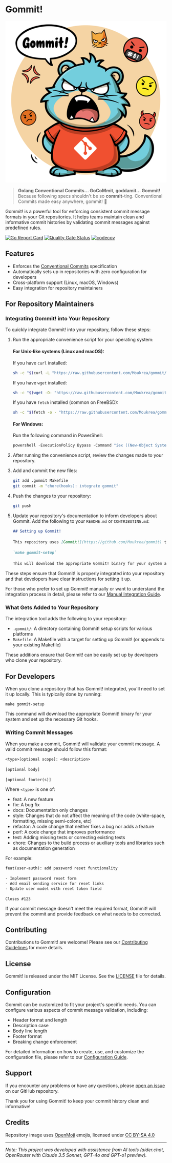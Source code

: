 # Gommit! 

<p align="center">
  <img src="gommit.png" alt="Gommit!">
</p>

> **Golang Conventional Commits... GoCoMmit, goddamit... Gommit!**  
Because following specs shouldn't be so **commit**-ting. Conventional Commits made easy anywhere, gommit! 💢 

Gommit! is a powerful tool for enforcing consistent commit message formats in your Git repositories. It helps teams maintain clean and informative commit histories by validating commit messages against predefined rules.

[![Go Report Card](https://goreportcard.com/badge/github.com/Moukrea/gommit/gommit)](https://goreportcard.com/report/github.com/Moukrea/gommit/gommit) [![Quality Gate Status](https://sonarcloud.io/api/project_badges/measure?project=Moukrea_gommit&metric=alert_status)](https://sonarcloud.io/summary/new_code?id=Moukrea_gommit) [![codecov](https://codecov.io/github/moukrea/gommit/graph/badge.svg?token=UNS4AELCET)](https://codecov.io/github/moukrea/gommit)

## Features

- Enforces the [Conventional Commits](https://www.conventionalcommits.org/) specification
- Automatically sets up in repositories with zero configuration for developers
- Cross-platform support (Linux, macOS, Windows)
- Easy integration for repository maintainers

## For Repository Maintainers

### Integrating Gommit! into Your Repository

To quickly integrate Gommit! into your repository, follow these steps:

1. Run the appropriate convenience script for your operating system:

   #### For Unix-like systems (Linux and macOS):

   If you have `curl` installed:

   ```bash
   sh -c "$(curl -L "https://raw.githubusercontent.com/Moukrea/gommit/main/integration/integration.sh")"
   ```

   If you have `wget` installed:

   ```bash
   sh -c "$(wget -O- "https://raw.githubusercontent.com/Moukrea/gommit/main/integration/integration.sh")"
   ```

   If you have `fetch` installed (common on FreeBSD):

   ```bash
   sh -c "$(fetch -o - "https://raw.githubusercontent.com/Moukrea/gommit/main/integration/integration.sh")"
   ```

   #### For Windows:

   Run the following command in PowerShell:

   ```powershell
   powershell -ExecutionPolicy Bypass -Command "iex ((New-Object System.Net.WebClient).DownloadString('https://raw.githubusercontent.com/Moukrea/gommit/main/integration/integration.ps1'))"
   ```

2. After running the convenience script, review the changes made to your repository.

3. Add and commit the new files:

   ```bash
   git add .gommit Makefile
   git commit -m "chore(hooks): integrate gommit"
   ```

4. Push the changes to your repository:

   ```bash
   git push
   ```

5. Update your repository's documentation to inform developers about Gommit. Add the following to your `README.md` or `CONTRIBUTING.md`:

   ```markdown
   ## Setting up Gommit!

   This repository uses [Gommit!](https://github.com/Moukrea/gommit) to enforce consistent commit message formats. After cloning the repository, run the following command to set up Gommit:

   `make gommit-setup`

   This will download the appropriate Gommit! binary for your system and set up the necessary Git hooks.
   ```

These steps ensure that Gommit! is properly integrated into your repository and that developers have clear instructions for setting it up.

For those who prefer to set up Gommit! manually or want to understand the integration process in detail, please refer to our [Manual Integration Guide](integration/integration.md).

### What Gets Added to Your Repository

The integration tool adds the following to your repository:

- `.gommit/`: A directory containing Gommit! setup scripts for various platforms
- `Makefile`: A Makefile with a target for setting up Gommit! (or appends to your existing Makefile)

These additions ensure that Gommit! can be easily set up by developers who clone your repository.

## For Developers

When you clone a repository that has Gommit! integrated, you'll need to set it up locally. This is typically done by running:

```
make gommit-setup
```

This command will download the appropriate Gommit! binary for your system and set up the necessary Git hooks.

### Writing Commit Messages

When you make a commit, Gommit! will validate your commit message. A valid commit message should follow this format:

```
<type>[optional scope]: <description>

[optional body]

[optional footer(s)]
```

Where `<type>` is one of:

- feat: A new feature
- fix: A bug fix
- docs: Documentation only changes
- style: Changes that do not affect the meaning of the code (white-space, formatting, missing semi-colons, etc)
- refactor: A code change that neither fixes a bug nor adds a feature
- perf: A code change that improves performance
- test: Adding missing tests or correcting existing tests
- chore: Changes to the build process or auxiliary tools and libraries such as documentation generation

For example:

```
feat(user-auth): add password reset functionality

- Implement password reset form
- Add email sending service for reset links
- Update user model with reset token field

Closes #123
```

If your commit message doesn't meet the required format, Gommit! will prevent the commit and provide feedback on what needs to be corrected.

## Contributing

Contributions to Gommit! are welcome! Please see our [Contributing Guidelines](CONTRIBUTING.md) for more details.

## License

Gommit! is released under the MIT License. See the [LICENSE](LICENSE) file for details.

## Configuration

Gommit can be customized to fit your project's specific needs. You can configure various aspects of commit message validation, including:

- Header format and length
- Description case
- Body line length
- Footer format
- Breaking change enforcement

For detailed information on how to create, use, and customize the configuration file, please refer to our [Configuration Guide](CONFIG.md).

## Support

If you encounter any problems or have any questions, please [open an issue](https://github.com/Moukrea/gommit/issues/new) on our GitHub repository.

Thank you for using Gommit! to keep your commit history clean and informative!

## Credits

Repository image uses [OpenMoji](https://openmoji.org/) emojis, licensed under [CC BY-SA 4.0](https://creativecommons.org/licenses/by-sa/4.0/#)

---
*Note: This project was developed with assistance from AI tools (aider.chat, OpenRouter with Claude 3.5 Sonnet, GPT-4o and GPT-o1 preview).*
